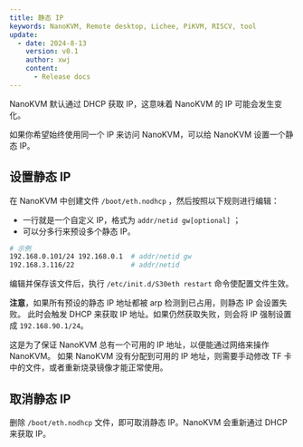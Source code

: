 ```yaml
---
title: 静态 IP
keywords: NanoKVM, Remote desktop, Lichee, PiKVM, RISCV, tool
update:
  - date: 2024-8-13
    version: v0.1
    author: xwj
    content:
      - Release docs
---
```


NanoKVM 默认通过 DHCP 获取 IP，这意味着 NanoKVM 的 IP 可能会发生变化。

如果你希望始终使用同一个 IP 来访问 NanoKVM，可以给 NanoKVM 设置一个静态 IP。

## 设置静态 IP

在 NanoKVM 中创建文件 `/boot/eth.nodhcp` ，然后按照以下规则进行编辑：

- 一行就是一个自定义 IP，格式为 `addr/netid gw[optional]` ；
- 可以分多行来预设多个静态 IP。

```bash
# 示例
192.168.0.101/24 192.168.0.1  # addr/netid gw
192.168.3.116/22              # addr/netid
```

编辑并保存该文件后，执行 `/etc/init.d/S30eth restart` 命令使配置文件生效。

**注意**，如果所有预设的静态 IP 地址都被 arp 检测到已占用，则静态 IP 会设置失败。
此时会触发 DHCP 来获取 IP 地址。如果仍然获取失败，则会将 IP 强制设置成 `192.168.90.1/24`。

这是为了保证 NanoKVM 总有一个可用的 IP 地址，以便能通过网络来操作 NanoKVM。
如果 NanoKVM 没有分配到可用的 IP 地址，则需要手动修改 TF 卡中的文件，或者重新烧录镜像才能正常使用。

## 取消静态 IP

删除 `/boot/eth.nodhcp` 文件，即可取消静态 IP。NanoKVM 会重新通过 DHCP 来获取 IP。
